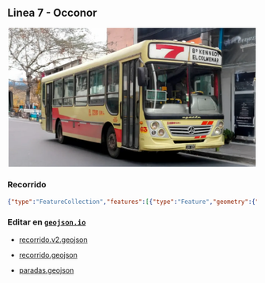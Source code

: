 ## Linea 7 - Occonor

<p align="center"><img src="../img/landscape.webp" width="500px" /></p>

### Recorrido

```geojson
{"type":"FeatureCollection","features":[{"type":"Feature","geometry":{"type":"LineString","coordinates":[[-65.203066,-26.768757],[-65.204591,-26.768643],[-65.2077013779751,-26.78108761668636],[-65.19750194839462,-26.78311434204373],[-65.19547763047493,-26.783474239268507],[-65.19314088633175,-26.783198159498188],[-65.19250028021696,-26.78050230085036],[-65.19017321828042,-26.78105628867502],[-65.1877131813761,-26.78125414081436],[-65.1874472314405,-26.778345679643706],[-65.183625,-26.778999],[-65.183192,-26.779223],[-65.18340991184671,-26.780127522576667],[-65.1858050886034,-26.78524539696899],[-65.18648532065346,-26.787460031560638],[-65.186785,-26.78723],[-65.187136,-26.785589],[-65.189067,-26.784782],[-65.19181555758846,-26.795649991242872],[-65.19311072318277,-26.795433350756703],[-65.19524709606735,-26.804775757986064],[-65.19926472420063,-26.821084054729177],[-65.19990813780248,-26.82377417957386],[-65.20065178166392,-26.82695088759359],[-65.200966,-26.827486],[-65.202367,-26.827311],[-65.20309610670414,-26.827071106402258],[-65.20365718858082,-26.827018615629893],[-65.20577969107369,-26.826550798479683],[-65.2082318394408,-26.82606772968225],[-65.2077535994769,-26.824185002339863],[-65.20700862055449,-26.8212311620904],[-65.20626364163209,-26.818580214259182],[-65.20609804683708,-26.817797829140197],[-65.214959,-26.816085],[-65.216779,-26.815523],[-65.22903808036438,-26.813109678665548],[-65.24187592297768,-26.81060616039338],[-65.24130327766972,-26.806103602438274],[-65.24008950932263,-26.79915918198202],[-65.24714,-26.797961],[-65.24915465674268,-26.797640514777605],[-65.24952892984786,-26.79974518548656],[-65.25299095607082,-26.799077040285898],[-65.2513,-26.795651],[-65.25016,-26.794164],[-65.24936050695051,-26.793581396708042],[-65.24899559067296,-26.793999008149882],[-65.24217664431585,-26.795160347909665],[-65.24268313729155,-26.79721715192772],[-65.24331458002428,-26.7971249214193],[-65.24369344566391,-26.798672334468915],[-65.24017491607528,-26.799215353962747],[-65.24120260101378,-26.805184945187317],[-65.24192727861596,-26.81033442383419],[-65.24197863425424,-26.81075348717127],[-65.22932967272182,-26.81361014124234],[-65.229784,-26.814406],[-65.23087180986417,-26.81838107381759],[-65.23237352214876,-26.818072540493382],[-65.23200619684175,-26.816905891268938],[-65.23038564401662,-26.81727227826926],[-65.23026680347611,-26.81683839879759],[-65.217372,-26.819672],[-65.216529,-26.820057],[-65.218381,-26.827204],[-65.21872676369361,-26.82827955524495],[-65.21772492275002,-26.828555444753444],[-65.21710795948472,-26.828629669433464],[-65.21745104795676,-26.829744116363358],[-65.21788643934288,-26.831341363094815],[-65.21593927231051,-26.83171908706953],[-65.21165792368025,-26.83247453124013],[-65.20682024161218,-26.833402641466456],[-65.20379669031962,-26.83392065316954],[-65.20079732743743,-26.83469766628189],[-65.19771330511902,-26.835463882325215],[-65.19737288647563,-26.83397618025736],[-65.19656848397761,-26.830268013295967],[-65.19596480493661,-26.8278100349057],[-65.19530279797371,-26.825087957511304],[-65.19459549977051,-26.822028994681368],[-65.19401648967538,-26.820306685548207],[-65.19042095958018,-26.805138499266654],[-65.193674,-26.804457],[-65.19172610020091,-26.795873575103577],[-65.18856295856406,-26.796508317633158],[-65.18635334410756,-26.787607086206023],[-65.18562557918303,-26.785356443527352],[-65.18259501488907,-26.779048556491794],[-65.18777056873122,-26.777929856589726],[-65.1882450812473,-26.781076073904483],[-65.19010673079653,-26.780818865652627],[-65.19263325518476,-26.780225305924233],[-65.1933202925184,-26.783034794550495],[-65.19547763047493,-26.78329046210482],[-65.19748479315803,-26.782953536531902],[-65.20969565081387,-26.780532563052788],[-65.20957834064689,-26.77995656112963],[-65.20909736896223,-26.77967379547967],[-65.206096,-26.76815],[-65.20258949555536,-26.768868590292744]]},"properties":{"name":"Linea 7 - Occonor"}}]}
```

### Editar en [`geojson.io`](https://geojson.io/#map=11/-26.8139/-65.2008)

- [recorrido.v2.geojson](https://geojson.io/#data=data:text/x-url,https%3A%2F%2Fraw.githubusercontent.com%2FFrancoJavierGadea%2FTucuman-colectivos%2Frefs%2Fheads%2Fmain%2Fpublic%2Fdata%2Furbano%2F7%2Focconor%2Frecorrido.v2.geojson)

- [recorrido.geojson](https://geojson.io/#data=data:text/x-url,https%3A%2F%2Fraw.githubusercontent.com%2FFrancoJavierGadea%2FTucuman-colectivos%2Frefs%2Fheads%2Fmain%2Fpublic%2Fdata%2Furbano%2F7%2Focconor%2Frecorrido.geojson)

- [paradas.geojson](https://geojson.io/#data=data:text/x-url,https%3A%2F%2Fraw.githubusercontent.com%2FFrancoJavierGadea%2FTucuman-colectivos%2Frefs%2Fheads%2Fmain%2Fpublic%2Fdata%2Furbano%2F7%2Focconor%2Fparadas.geojson)